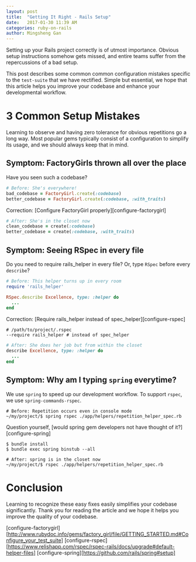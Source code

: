 ```yaml
---
layout: post
title:  "Getting It Right - Rails Setup"
date:   2017-01-30 11:39 AM
categories: ruby-on-rails
author: Mingsheng Gan
---
```


Setting up your Rails project correctly is of utmost importance.  Obvious setup instructions somehow gets missed, and entire teams suffer from the repercussions of a bad setup.

This post describes some common common configuration mistakes specific to the `test-suite` that we have rectified. Simple but essential, we hope that this article helps you improve your codebase and enhance your developmental workflow.

# 3 Common Setup Mistakes

Learning to observe and having zero tolerance for obvious repetitions go a long way. Most popular gems typically consist of a configuration to simplify its usage, and we should always keep that in mind.

## Symptom: FactoryGirls thrown all over the place

Have you seen such a codebase?
```ruby
# Before: She's everywhere!
bad_codebase = FactoryGirl.create(:codebase)
better_codebase = FactoryGirl.create(:codebase, :with_traits)
```

Correction: [Configure FactoryGirl properly][configure-factorygirl]
```ruby
# After: She's in the closet now
clean_codebase = create(:codebase)
better_codebase = create(:codebase, :with_traits)
```

## Symptom: Seeing RSpec in every file
Do you need to require rails_helper in every file? Or, type `RSpec` before every `describe`?
```ruby
# Before: This helper turns up in every room
require 'rails_helper'

RSpec.describe Excellence, type: :helper do
  ...
end
```

Correction: [Require rails_helper instead of spec_helper][configure-rspec]
```
# /path/to/project/.rspec
--require rails_helper # instead of spec_helper
```

```ruby
# After: She does her job but from within the closet
describe Excellence, type: :helper do
  ...
end
```

## Symptom: Why am I typing `spring` everytime?

We use `spring` to speed up our development workflow. To support `rspec`, we use `spring-commands-rspec`.
```
# Before: Repetition occurs even in console mode
~/my/project/$ spring rspec ./app/helpers/repetition_helper_spec.rb
```

Question yourself, [would spring gem developers not have thought of it?][configure-spring]
```
$ bundle install
$ bundle exec spring binstub --all
```

```
# After: spring is in the closet now
~/my/project/$ rspec ./app/helpers/repetition_helper_spec.rb
```

# Conclusion

Learning to recognize these easy fixes easily simplifies your codebase significantly. Thank you for reading the article and we hope it helps you improve the quality of your codebase.

[configure-factorygirl][http://www.rubydoc.info/gems/factory_girl/file/GETTING_STARTED.md#Configure_your_test_suite]
[configure-rspec][https://www.relishapp.com/rspec/rspec-rails/docs/upgrade#default-helper-files]
[configure-spring][https://github.com/rails/spring#setup]
